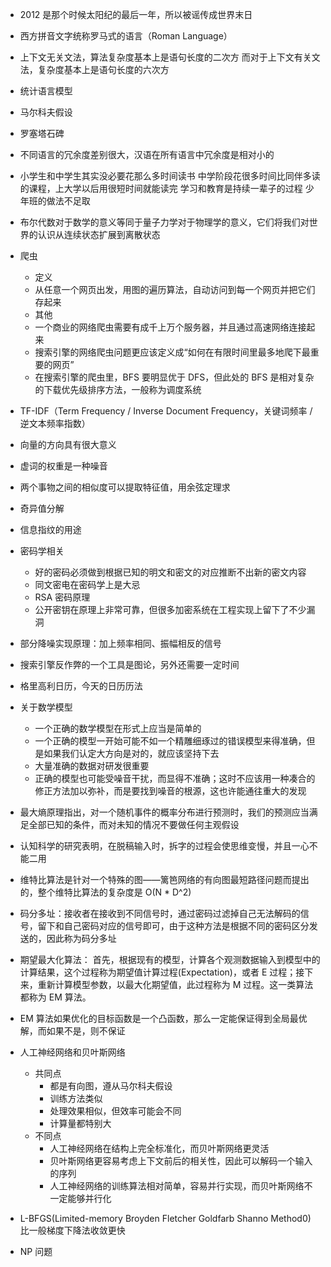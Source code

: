 - 2012 是那个时候太阳纪的最后一年，所以被谣传成世界末日

- 西方拼音文字统称罗马式的语言（Roman Language）

- 上下文无关文法，算法复杂度基本上是语句长度的二次方
  而对于上下文有关文法，复杂度基本上是语句长度的六次方
  
- 统计语言模型

- 马尔科夫假设

- 罗塞塔石碑

- 不同语言的冗余度差别很大，汉语在所有语言中冗余度是相对小的

- 小学生和中学生其实没必要花那么多时间读书
  中学阶段花很多时间比同伴多读的课程，上大学以后用很短时间就能读完
  学习和教育是持续一辈子的过程
  少年班的做法不足取

- 布尔代数对于数学的意义等同于量子力学对于物理学的意义，它们将我们对世界的认识从连续状态扩展到离散状态

- 爬虫
  -  定义
    - 从任意一个网页出发，用图的遍历算法，自动访问到每一个网页并把它们存起来
  -  其他
    -  一个商业的网络爬虫需要有成千上万个服务器，并且通过高速网络连接起来
    -  搜索引擎的网络爬虫问题更应该定义成“如何在有限时间里最多地爬下最重要的网页”
    -  在搜索引擎的爬虫里，BFS 要明显优于 DFS，但此处的 BFS 是相对复杂的下载优先级排序方法，一般称为调度系统

- TF-IDF（Term Frequency / Inverse Document Frequency，关键词频率 / 逆文本频率指数）

- 向量的方向具有很大意义

- 虚词的权重是一种噪音

- 两个事物之间的相似度可以提取特征值，用余弦定理求

- 奇异值分解

- 信息指纹的用途

- 密码学相关
  - 好的密码必须做到根据已知的明文和密文的对应推断不出新的密文内容
  - 同文密电在密码学上是大忌
  - RSA 密码原理
  - 公开密钥在原理上非常可靠，但很多加密系统在工程实现上留下了不少漏洞

- 部分降噪实现原理：加上频率相同、振幅相反的信号

- 搜索引擎反作弊的一个工具是图论，另外还需要一定时间

- 格里高利日历，今天的日历历法

- 关于数学模型
  - 一个正确的数学模型在形式上应当是简单的
  - 一个正确的模型一开始可能不如一个精雕细琢过的错误模型来得准确，但是如果我们认定大方向是对的，就应该坚持下去
  - 大量准确的数据对研发很重要
  - 正确的模型也可能受噪音干扰，而显得不准确；这时不应该用一种凑合的修正方法加以弥补，而是要找到噪音的根源，这也许能通往重大的发现

- 最大熵原理指出，对一个随机事件的概率分布进行预测时，我们的预测应当满足全部已知的条件，而对未知的情况不要做任何主观假设

- 认知科学的研究表明，在脱稿输入时，拆字的过程会使思维变慢，并且一心不能二用

- 维特比算法是针对一个特殊的图——篱笆网络的有向图最短路径问题而提出的，整个维特比算法的复杂度是 O(N * D^2)

- 码分多址：接收者在接收到不同信号时，通过密码过滤掉自己无法解码的信号，留下和自己密码对应的信号即可，由于这种方法是根据不同的密码区分发送的，因此称为码分多址

- 期望最大化算法：
  首先，根据现有的模型，计算各个观测数据输入到模型中的计算结果，这个过程称为期望值计算过程(Expectation)，或者 E 过程；接下来，重新计算模型参数，以最大化期望值，此过程称为 M 过程。这一类算法都称为 EM 算法。
  
- EM 算法如果优化的目标函数是一个凸函数，那么一定能保证得到全局最优解，而如果不是，则不保证

- 人工神经网络和贝叶斯网络
  - 共同点
    - 都是有向图，遵从马尔科夫假设
    - 训练方法类似
    - 处理效果相似，但效率可能会不同
    - 计算量都特别大
  - 不同点
    - 人工神经网络在结构上完全标准化，而贝叶斯网络更灵活
    - 贝叶斯网络更容易考虑上下文前后的相关性，因此可以解码一个输入的序列
    - 人工神经网络的训练算法相对简单，容易并行实现，而贝叶斯网络不一定能够并行化

- L-BFGS(Limited-memory Broyden Fletcher Goldfarb Shanno Method0) 比一般梯度下降法收敛更快

- NP 问题